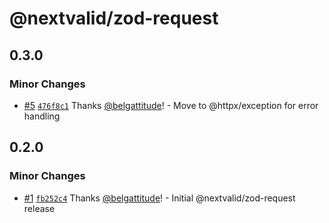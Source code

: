 # @nextvalid/zod-request

## 0.3.0

### Minor Changes

- [#5](https://github.com/belgattitude/nextvalid/pull/5) [`476f8c1`](https://github.com/belgattitude/nextvalid/commit/476f8c13a691c4447ccbda32026bfec205e52cbf) Thanks [@belgattitude](https://github.com/belgattitude)! - Move to @httpx/exception for error handling

## 0.2.0

### Minor Changes

- [#1](https://github.com/belgattitude/nextvalid/pull/1) [`fb252c4`](https://github.com/belgattitude/nextvalid/commit/fb252c4155f145591c2e6e81ae1daa87d12a459b) Thanks [@belgattitude](https://github.com/belgattitude)! - Initial @nextvalid/zod-request release
